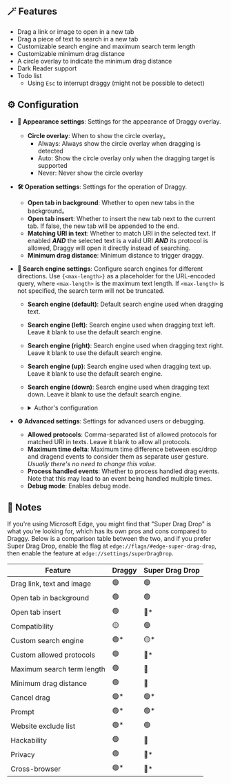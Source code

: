 ## 🪄 Features

- Drag a link or image to open in a new tab
- Drag a piece of text to search in a new tab
- Customizable search engine and maximum search term length
- Customizable minimum drag distance
- A circle overlay to indicate the minimum drag distance
- Dark Reader support
- Todo list
    - Using `Esc` to interrupt draggy (might not be possible to detect)

## ⚙️ Configuration

- **🎨 Appearance settings**: Settings for the appearance of Draggy overlay.
    - **Circle overlay**: When to show the circle overlay。
        - Always: Always show the circle overlay when dragging is detected
        - Auto: Show the circle overlay only when the dragging target is supported
        - Never: Never show the circle overlay
- **🛠️ Operation settings**: Settings for the operation of Draggy.
    - **Open tab in background**: Whether to open new tabs in the background。
    - **Open tab insert**: Whether to insert the new tab next to the current tab. If false, the new tab will be appended to the end.
    - **Matching URI in text**: Whether to match URI in the selected text. If enabled ***AND*** the selected text is a valid URI ***AND*** its protocol is allowed, Draggy will open it directly instead of searching.
    - **Minimum drag distance**: Minimum distance to trigger draggy.
- **🔎 Search engine settings**: Configure search engines for different directions. Use `{<max-length>}` as a placeholder for the URL-encoded query, where `<max-length>` is the maximum text length. If `<max-length>` is not specified, the search term will not be truncated.
    - **Search engine (default)**: Default search engine used when dragging text.
    - **Search engine (left)**: Search engine used when dragging text left. Leave it blank to use the default search engine.
    - **Search engine (right)**: Search engine used when dragging text right. Leave it blank to use the default search engine.
    - **Search engine (up)**: Search engine used when dragging text up. Leave it blank to use the default search engine.
    - **Search engine (down)**: Search engine used when dragging text down. Leave it blank to use the default search engine.
    - <details><summary>Author's configuration</summary>

        - **Search engine (left)**: `https://www.deepl.com/zh/translator#en/zh-hans/{}` (DeepL Translation)
        - **Search engine (right)**: `https://opnxng.com/search?q={50}` (OpnXng Search)
        - **Search engine (up)**: `https://www.google.com/search?q={50}` (Google Search)
        - **Search engine (down)**: `https://www.bing.com/search?q={50}` (Bing Search)

    </details>
- **⚙️ Advanced settings**: Settings for advanced users or debugging.
    - **Allowed protocols**: Comma-separated list of allowed protocols for matched URI in texts. Leave it blank to allow all protocols.
    - **Maximum time delta**: Maximum time difference between esc/drop and dragend events to consider them as separate user gesture. *Usually there's no need to change this value.*
    - **Process handled events**: Whether to process handled drag events. Note that this may lead to an event being handled multiple times.
    - **Debug mode**: Enables debug mode.

## 📃 Notes

If you're using Microsoft Edge, you might find that "Super Drag Drop" is what you're looking for, which has its own pros and cons compared to Draggy. Below is a comparison table between the two, and if you prefer Super Drag Drop, enable the flag at `edge://flags/#edge-super-drag-drop`, then enable the feature at `edge://settings/superDragDrop`.

| Feature | Draggy | Super Drag Drop |
| --- | --- | --- |
| Drag link, text and image | 🟢 | 🟢 |
| Open tab in background | 🟢 | 🟢 |
| Open tab insert | 🟢 | <span title="Opened tabs always get appended to the end">🔴*</span> |
| Compatibility | 🟡 | 🟢 |
| Custom search engine | <span title="Allows up to 4 different search engines based on dragging direction">🟢*</span> | <span title="Only 1 search engine allowed and limited to Bing or default search engine">🟡*</span> |
| Custom allowed protocols | 🟢 | <span title="Only allows http & https">🔴*</span> |
| Maximum search term length | 🟢 | 🔴 |
| Minimum drag distance | 🟢 | 🔴 |
| Cancel drag | <span title="Move mouse back into the circle (browser's design makes cancelling with Esc impossible)">🟢*</span> | <span title="Press Esc key">🟢*</span> |
| Prompt | <span title="Circle overlay">🟢*</span> | <span title="Top toast">🟢*</span> |
| Website exclude list | <span title="Configure in Tampermonkey">🟢*</span> | 🟢 |
| Hackability | 🟢 | 🔴 |
| Privacy | 🟢 | <span title="Adds tracking parameters when searching">🔴*</span> |
| Cross-browser | <span title="Expected to work on all modern browsers with Tampermonkey">🟢*</span> | <span title="Edge-exclusive">🔴*</span> |
